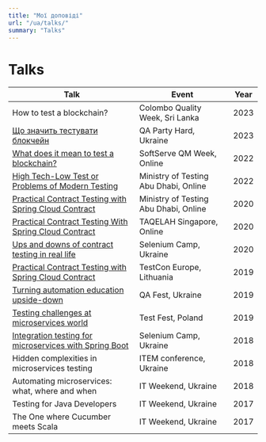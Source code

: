 ```yaml
---
title: "Мої доповіді"
url: "/ua/talks/"
summary: "Talks"
---
```


# Talks

| Talk | Event | Year |
| -----| ----- | ---- |
| How to test a blockchain? | Colombo Quality Week, Sri Lanka | 2023 |
| [Що значить тестувати блокчейн](https://youtu.be/lGjqihPPvRE?si=1vClwn8qRemRkvTS) | QA Party Hard, Ukraine | 2023 |
| [What does it mean to test a blockchain?](https://youtu.be/LLF45RHA3AM) | SoftServe QM Week, Online | 2022 | 
| [High Tech-Low Test or Problems of Modern Testing](https://youtu.be/jigPyy6wSfk) | Ministry of Testing Abu Dhabi, Online | 2022 |
| [Practical Contract Testing with Spring Cloud Contract](https://youtu.be/GqN8OoODMOI) | Ministry of Testing Abu Dhabi, Online | 2020 |
| [Practical Contract Testing With Spring Cloud Contract](https://youtu.be/23r9_w3lJfY) | TAQELAH Singapore, Online | 2020 |
| [Ups and downs of contract testing in real life](https://youtu.be/kAZYAs8Mta4) | Selenium Camp, Ukraine | 2020 |
| [Practical Contract Testing with Spring Cloud Contract](https://youtu.be/_AYfxXJ7o20) | TestCon Europe, Lithuania | 2019 |
| [Turning automation education upside-down](https://youtu.be/_AYfxXJ7o20) | QA Fest, Ukraine | 2019 |
| [Testing challenges at microservices world](https://youtu.be/WDHmmdxYIDs) | Test Fest, Poland | 2019 |
| [Integration testing for microservices with Spring Boot](https://youtu.be/PYb_cqU6TD8) | Selenium Camp, Ukraine | 2018 |
| Hidden complexities in microservices testing | ITEM conference, Ukraine | 2018 |
| Automating microservices: what, where and when | IT Weekend, Ukraine | 2018 |
| Testing for Java Developers | IT Weekend, Ukraine | 2017 |
| The One where Cucumber meets Scala | IT Weekend, Ukraine | 2017 |